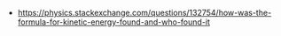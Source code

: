- https://physics.stackexchange.com/questions/132754/how-was-the-formula-for-kinetic-energy-found-and-who-found-it